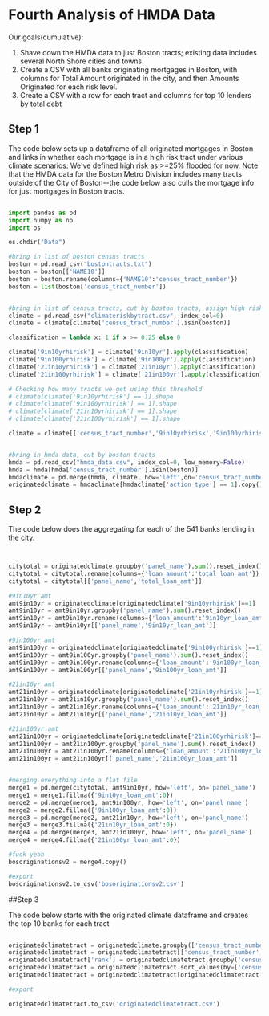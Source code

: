 # Fourth Analysis of HMDA Data

Our goals(cumulative):

1. Shave down the HMDA data to just Boston tracts; existing data includes several North Shore cities and towns.
2. Create a CSV with all banks originating mortgages in Boston, with columns for Total Amount originated in the city, and then Amounts Originated for each risk level.
3. Create a CSV with a row for each tract and columns for top 10 lenders by total debt

## Step 1

The code below sets up a dataframe of all originated mortgages in Boston and links in whether each mortgage is in a high risk tract under various climate scenarios. We've defined high risk as >=25% flooded for now. Note that the HMDA data for the Boston Metro Division includes many tracts outside of the City of Boston--the code below also culls the mortgage info for just mortgages in Boston tracts.

```python

import pandas as pd
import numpy as np
import os

os.chdir("Data")

#bring in list of boston census tracts
boston = pd.read_csv("bostontracts.txt")
boston = boston[['NAME10']]
boston = boston.rename(columns={'NAME10':'census_tract_number'})
boston = list(boston['census_tract_number'])


#bring in list of census tracts, cut by boston tracts, assign high risk status
climate = pd.read_csv("climateriskbytract.csv", index_col=0)
climate = climate[climate['census_tract_number'].isin(boston)]

classification = lambda x: 1 if x >= 0.25 else 0

climate['9in10yrhirisk'] = climate['9in10yr'].apply(classification)
climate['9in100yrhirisk'] = climate['9in100yr'].apply(classification)
climate['21in10yrhirisk'] = climate['21in10yr'].apply(classification)
climate['21in100yrhirisk'] = climate['21in100yr'].apply(classification)

# Checking how many tracts we get using this threshold
# climate[climate['9in10yrhirisk'] == 1].shape
# climate[climate['9in100yrhirisk'] == 1].shape
# climate[climate['21in10yrhirisk'] == 1].shape
# climate[climate['21in100yrhirisk'] == 1].shape

climate = climate[['census_tract_number','9in10yrhirisk','9in100yrhirisk','21in10yrhirisk','21in100yrhirisk']]


#bring in hmda data, cut by boston tracts
hmda = pd.read_csv("hmda_data.csv", index_col=0, low_memory=False)
hmda = hmda[hmda['census_tract_number'].isin(boston)]
hmdaclimate = pd.merge(hmda, climate, how='left',on='census_tract_number')
originatedclimate = hmdaclimate[hmdaclimate['action_type'] == 1].copy()

```

## Step 2

The code below does the aggregating for each of the 541 banks lending in the city.

```python


citytotal = originatedclimate.groupby('panel_name').sum().reset_index()
citytotal = citytotal.rename(columns={'loan_amount':'total_loan_amt'})
citytotal = citytotal[['panel_name','total_loan_amt']]

#9in10yr amt
amt9in10yr = originatedclimate[originatedclimate['9in10yrhirisk']==1]
amt9in10yr = amt9in10yr.groupby('panel_name').sum().reset_index()
amt9in10yr = amt9in10yr.rename(columns={'loan_amount':'9in10yr_loan_amt'})
amt9in10yr = amt9in10yr[['panel_name','9in10yr_loan_amt']]

#9in100yr amt
amt9in100yr = originatedclimate[originatedclimate['9in100yrhirisk']==1]
amt9in100yr = amt9in100yr.groupby('panel_name').sum().reset_index()
amt9in100yr = amt9in100yr.rename(columns={'loan_amount':'9in100yr_loan_amt'})
amt9in100yr = amt9in100yr[['panel_name','9in100yr_loan_amt']]

#21in10yr amt
amt21in10yr = originatedclimate[originatedclimate['21in10yrhirisk']==1]
amt21in10yr = amt21in10yr.groupby('panel_name').sum().reset_index()
amt21in10yr = amt21in10yr.rename(columns={'loan_amount':'21in10yr_loan_amt'})
amt21in10yr = amt21in10yr[['panel_name','21in10yr_loan_amt']]

#21in100yr amt
amt21in100yr = originatedclimate[originatedclimate['21in100yrhirisk']==1]
amt21in100yr = amt21in100yr.groupby('panel_name').sum().reset_index()
amt21in100yr = amt21in100yr.rename(columns={'loan_amount':'21in100yr_loan_amt'})
amt21in100yr = amt21in100yr[['panel_name','21in100yr_loan_amt']]


#merging everything into a flat file
merge1 = pd.merge(citytotal, amt9in10yr, how='left', on='panel_name')
merge1 = merge1.fillna({'9in10yr_loan_amt':0})
merge2 = pd.merge(merge1, amt9in100yr, how='left', on='panel_name')
merge2 = merge2.fillna({'9in100yr_loan_amt':0})
merge3 = pd.merge(merge2, amt21in10yr, how='left', on='panel_name')
merge3 = merge3.fillna({'21in10yr_loan_amt':0})
merge4 = pd.merge(merge3, amt21in100yr, how='left', on='panel_name')
merge4 = merge4.fillna({'21in100yr_loan_amt':0})

#fuck yeah
bosoriginationsv2 = merge4.copy()

#export
bosoriginationsv2.to_csv('bosoriginationsv2.csv')

```

##Step 3

The code below starts with the originated climate dataframe and creates the top 10 banks for each tract

```python

originatedclimatetract = originatedclimate.groupby(['census_tract_number','panel_name'],as_index=False).sum()
originatedclimatetract = originatedclimatetract[['census_tract_number','panel_name','loan_amount']]
originatedclimatetract['rank'] = originatedclimatetract.groupby('census_tract_number')['loan_amount'].rank(ascending=False)
originatedclimatetract = originatedclimatetract.sort_values(by=['census_tract_number','rank'])
originatedclimatetract = originatedclimatetract[originatedclimatetract['rank'] < 11]

#export

originatedclimatetract.to_csv('originatedclimatetract.csv')

```
